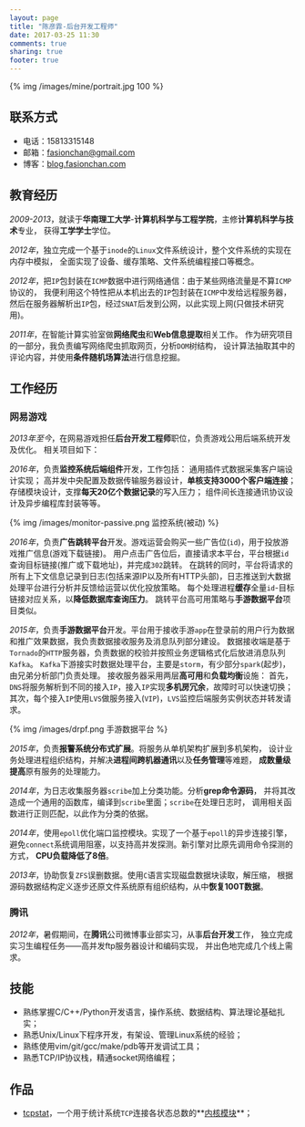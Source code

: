```yaml
---
layout: page
title: "陈彦霏-后台开发工程师"
date: 2017-03-25 11:30
comments: true
sharing: true
footer: true
---
```


{% img /images/mine/portrait.jpg 100 %}

<!--5年`Linux`下`C`/`Python`后台开发经验，精通操作系统及网络协议等基础知识。-->
<!--熟练使用常用算法解决性能瓶颈，能应对网络大并发及大规模数据处理。-->
<!--熟练使用`MySQL`、`MongoDB`等数据库，懂一些调优技巧。-->
<!--带过2-3人的小团队，开展技术培训，兜底解决一些疑难问题，并把控项目进度。-->

## 联系方式

- 电话：15813315148
- 邮箱：fasionchan@gmail.com
- 博客：[blog.fasionchan.com](http://blog.fasionchan.com)

## 教育经历

_2009-2013_，就读于**华南理工大学**-**计算机科学与工程学院**，主修**计算机科学与技术**专业，
获得**工学学士**学位。

_2012年_，独立完成一个基于`inode`的`Linux`文件系统设计，整个文件系统的实现在内存中模拟，
全面实现了设备、缓存策略、文件系统编程接口等概念。

_2012年_，把`IP`包封装在`ICMP`数据中进行网络通信：由于某些网络流量是不算`ICMP`协议的，
我便利用这个特性把从本机出去的`IP`包封装在`ICMP`中发给远程服务器，
然后在服务器解析出`IP`包，经过`SNAT`后发到公网，以此实现上网(只做技术研究用)。

_2011年_，在智能计算实验室做**网络爬虫**和**Web信息提取**相关工作。
作为研究项目的一部分，我负责编写网络爬虫抓取网页，分析`DOM`树结构，
设计算法抽取其中的评论内容，并使用**条件随机场算法**进行信息挖掘。

## 工作经历

### 网易游戏

_2013年至今_，在网易游戏担任**后台开发工程师**职位，负责游戏公用后端系统开发及优化。
相关项目如下：

_2016年_，负责**监控系统后端组件**开发，工作包括：
通用插件式数据采集客户端设计实现；
高并发中央配置及数据传输服务器设计，**单核支持3000个客户端连接**；
存储模块设计，支撑**每天20亿个数据记录**的写入压力；
组件间长连接通讯协议设计及异步编程库封装等等。

{% img /images/monitor-passive.png 监控系统(被动) %}

_2016年_，负责**广告跳转平台**开发。游戏运营会购买一些广告位(`id`)，用于投放游戏推广信息(游戏下载链接)。
用户点击广告位后，直接请求本平台，平台根据`id`查询目标链接(推广或下载地址)，并完成`302`跳转。
在跳转的同时，平台将请求的所有上下文信息记录到日志(包括来源IP以及所有HTTP头部)，日志推送到大数据处理平台进行分析并反馈给运营以优化投放策略。
每个处理进程**缓存**全量`id`-目标链接对应关系，以**降低数据库查询压力**。
跳转平台高可用策略与**手游数据平台**项目类似。

_2015年_，负责**手游数据平台**开发。平台用于接收手游`app`在登录前的用户行为数据和推广效果数据，我负责数据接收服务及消息队列部分建设。
数据接收端是基于`Tornado`的`HTTP`服务器，负责数据的校验并按照业务逻辑格式化后放进消息队列`Kafka`。
`Kafka`下游接实时数据处理平台，主要是`storm`，有少部分`spark`(起步)，由兄弟分析部门负责处理。
接收服务器采用两层**高可用**和**负载均衡**设施：
首先，`DNS`将服务解析到不同的接入`IP`，接入`IP`实现**多机房冗余**，故障时可以快速切换；
其次，每个接入`IP`使用`LVS`做服务接入(`VIP`)，`LVS`监控后端服务实例状态并转发请求。

{% img /images/drpf.png 手游数据平台 %}

_2015年_，负责**报警系统分布式扩展**。将服务从单机架构扩展到多机架构，
设计业务处理进程组织结构，并解决**进程间跨机器通讯**以及**任务管理**等难题，
**成数量级提高**原有服务的处理能力。

_2014年_，为日志收集服务器`scribe`加上分类功能。分析**grep命令源码**，
并将其改造成一个通用的函数库，编译到`scribe`里面；`scribe`在处理日志时，
调用相关函数进行正则匹配，以此作为分类的依据。

_2014年_，使用`epoll`优化端口监控模块。实现了一个基于`epoll`的异步连接引擎，
避免`connect`系统调用阻塞，以支持高并发探测。新引擎对比原先调用命令探测的方式，
**CPU负载降低了8倍**。

_2013年_，协助恢复`ZFS`误删数据。使用`C`语言实现磁盘数据块读取，解压缩，
根据源码数据结构定义逐步还原文件系统原有组织结构，从中**恢复100T数据**。

### 腾讯

_2012年_，暑假期间，在**腾讯**公司微博事业部实习，从事**后台开发**工作，
独立完成实习生编程任务——高并发ftp服务器设计和编码实现，
并出色地完成几个线上需求。

## 技能

- 熟练掌握C/C++/Python开发语言，操作系统、数据结构、算法理论基础扎实；
- 熟悉Unix/Linux下程序开发，有架设、管理Linux系统的经验；
- 熟练使用vim/git/gcc/make/pdb等开发调试工具；
- 熟悉TCP/IP协议栈，精通socket网络编程；

## 作品

- [tcpstat](https://github.com/fasionchan/tcpstat)，一个用于统计系统`TCP`连接各状态总数的**[内核模块](/blog/2017/06/14/linux-nei-he-mo-kuai/)**；
